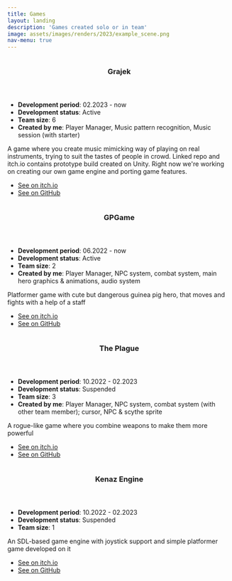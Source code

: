 ```yaml
---
title: Games
layout: landing
description: 'Games created solo or in team'
image: assets/images/renders/2023/example_scene.png
nav-menu: true
---
```


<div id="main">

<section id="two" class="spotlights">
	<section>
		<a href="generic.html" class="image">
			<img src="{% link assets/images/gameBanners/grajek.png %}" alt="" data-position="center center" />
		</a>
		<div class="content">
			<div class="inner">
				<header class="major">
					<h3>Grajek</h3>
				</header>
                <ul class="alt">
                    <li><b>Development period</b>: 02.2023 - now</li>
                    <li><b>Development status</b>: Active</li>
                    <li><b>Team size</b>: 6</li>
                    <li><b>Created by me</b>: Player Manager, Music pattern recognition, Music session (with starter)</li>
                </ul>
				<p>A game where you create music mimicking way of playing on real instruments, trying to
                    suit the tastes of people in crowd. Linked repo and itch.io contains prototype build
                    created on Unity. Right now we're working on creating our own game engine and porting
                    game features.
                </p>
				<ul class="actions">
					<li><a href="https://masterktos.itch.io/grajek" target="_blank" class="button small icon fa-itch-io">See on itch.io</a></li>
                    <li><a href="https://github.com/EmiNiemand/Prototype" target="_blank" class="button small icon fa-github">See on GitHub</a></li>
				</ul>
			</div>
		</div>
	</section>
	<section>
		<a href="generic.html" class="image">
			<img src="{% link assets/images/gameBanners/gpgame.png %}" alt="" data-position="center center" />
		</a>
		<div class="content">
			<div class="inner">
				<header class="major">
					<h3>GPGame</h3>
				</header>
                <ul class="alt">
                    <li><b>Development period</b>: 06.2022 - now</li>
                    <li><b>Development status</b>: Active</li>
                    <li><b>Team size</b>: 2</li>
                    <li><b>Created by me</b>: Player Manager, NPC system, combat system, main hero graphics & animations, audio system</li>
                </ul>
				<p>Platformer game with cute but dangerous guinea pig hero, that moves and fights with a help of a staff</p>
				<ul class="actions">
					<li><a href="https://masterktos.itch.io/gpgame" class="button small icon fa-itch-io">See on itch.io</a></li>
                    <li><a href="#" class="button disabled small icon fa-github">See on GitHub</a></li>
				</ul>
			</div>
		</div>
	</section>
	<section>
		<a href="generic.html" class="image">
			<img src="{% link assets/images/gameBanners/thePlague.png %}" alt="" data-position="center center" />
		</a>
		<div class="content">
			<div class="inner">
				<header class="major">
					<h3>The Plague</h3>
				</header>
                <ul class="alt">
                    <li><b>Development period</b>: 10.2022 - 02.2023</li>
                    <li><b>Development status</b>: Suspended</li>
                    <li><b>Team size</b>: 3</li>
                    <li><b>Created by me</b>: Player Manager, NPC system, combat system (with other team member); cursor, NPC & scythe sprite</li>
                </ul>
				<p>A rogue-like game where you combine weapons to make them more powerful</p>
				<ul class="actions">
					<li><a href="https://masterktos.itch.io/theplague" target="_blank" class="button small icon fa-itch-io">See on itch.io</a></li>
                    <li><a href="#" class="button disabled small icon fa-github">See on GitHub</a></li>
				</ul>
			</div>
		</div>
	</section>
	<section>
		<a href="generic.html" class="image">
			<img src="{% link assets/images/renders/2023/example_scene.png %}" alt="" data-position="center center" />
		</a>
		<div class="content">
			<div class="inner">
				<header class="major">
					<h3>Kenaz Engine</h3>
				</header>
                <ul class="alt">
                    <li><b>Development period</b>: 10.2022 - 02.2023</li>
                    <li><b>Development status</b>: Suspended</li>
                    <li><b>Team size</b>: 1</li>
                </ul>
				<p>An SDL-based game engine with joystick support and simple platformer game developed on it</p>
				<ul class="actions">
					<li><a href="#" target="_blank" class="button disabled small icon fa-itch-io">See on itch.io</a></li>
                    <li><a href="https://github.com/MasterKtos/KenazEngine" target="_blank" class="button small icon fa-github">See on GitHub</a></li>
				</ul>
			</div>
		</div>
	</section>
</section>

</div>